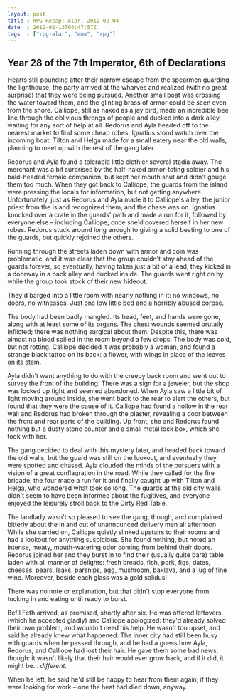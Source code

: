 ```yaml
---
layout: post
title : RPG Recap: Alar, 2012-02-04
date  : 2012-02-13T04:47:57Z
tags  : ["rpg-alar", "mnm", "rpg"]
---
```

## Year 28 of the 7th Imperator, 6th of Declarations

Hearts still pounding after their narrow escape from the spearmen guarding the
lighthouse, the party arrived at the wharves and realized (with no great
surprise) that they were being pursued.  Another small boat was crossing the
water toward them, and the glinting brass of armor could be seen even from the
shore.  Calliope, still as naked as a jay bird, made an incredible bee line
through the oblivious throngs of people and ducked into a dark alley, waiting
for any sort of help at all.  Redorus and Ayla headed off to the nearest market
to find some cheap robes.  Ignatius stood watch over the incoming boat.  Tilton
and Helga made for a small eatery near the old walls, planning to meet up with
the rest of the gang later.

Redorus and Ayla found a tolerable little clothier several stadia away.  The
merchant was a bit surprised by the half-naked armor-toting soldier and his
bald-headed female companion, but kept her mouth shut and didn't gouge them too
much.  When they got back to Calliope, the guards from the island were pressing
the locals for information, but not getting anywhere.  Unfortunately, just as
Redorus and Ayla made it to Calliope's alley, the junior priest from the island
recognized them, and the chase was on.  Ignatius knocked over a crate in the
guards' path and made a run for it, followed by everyone else – including
Calliope, once she'd covered herself in her new robes.  Redorus stuck around
long enough to giving a solid beating to one of the guards, but quickly
rejoined the others.

Running through the streets laden down with armor and coin was problematic, and
it was clear that the group couldn't stay ahead of the guards forever, so
eventually, having taken just a bit of a lead, they kicked in a doorway in a
back alley and ducked inside.  The guards went right on by while the group took
stock of their new hideout.

They'd barged into a little room with nearly nothing in it:  no windows, no
doors, no witnesses.  Just one low little bed and a horribly abused corpse.

The body had been badly mangled.  Its head, feet, and hands were gone, along
with at least some of its organs.  The chest wounds seemed brutally inflicted;
there was nothing surgical about them.  Despite this, there was almost no blood
spilled in the room beyond a few drops.  The body was cold, but not rotting.
Calliope decided it was probably a woman, and found a strange black tattoo on
its back: a flower, with wings in place of the leaves on its stem.

Ayla didn't want anything to do with the creepy back room and went out to
survey the front of the building.  There was a sign for a jeweler, but the shop
was locked up tight and seemed abandoned.  When Ayla saw a little bit of light
moving around inside, she went back to the rear to alert the others, but found
that they were the cause of it.  Calliope had found a hollow in the rear wall
and Redorus had broken through the plaster, revealing a door between the front
and rear parts of the building.  Up front, she and Redorus found nothing but a
dusty stone counter and a small metal lock box, which she took with her.

The gang decided to deal with this mystery later, and headed back toward the
old walls, but the guard was still on the lookout, and eventually they were
spotted and chased.  Ayla clouded the minds of the pursuers with a vision of a
great conflagration in the road.  While they called for the fire brigade, the
four made a run for it and finally caught up with Tilton and Helga, who
wondered what took so long.  The guards at the old city walls didn't seem to
have been informed about the fugitives, and everyone enjoyed the leisurely
stroll back to the Dirty Red Table.

The landlady wasn't so pleased to see the gang, though, and complained bitterly
about the in and out of unannounced delivery men all afternoon.  While she
carried on, Calliope quietly slinked upstairs to their rooms and had a lookout
for anything suspicious.  She found nothing, but noted an intense, meaty,
mouth-watering odor coming from behind their doors.  Redorus joined her and
they burst in to find their (usually quite bare) table laden with all manner of
delights: fresh breads, fish, pork, figs, dates, cheeses, pears, leaks,
parsnips, egg, mushroom, baklava, and a jug of fine wine.  Moreover, beside
each glass was a gold solidus!

There was no note or explanation, but that didn't stop everyone from tucking in
and eating until ready to burst.

Befil Feth arrived, as promised, shortly after six.  He was offered leftovers
(which he accepted gladly) and Calliope apologized:  they'd already solved
their own problem, and wouldn't need his help.  He wasn't too upset, and said
he already knew what happened.  The inner city had still been busy with guards
when he passed through, and he had a guess how Ayla, Redorus, and Calliope had
lost their hair.  He gave them some bad news, though: it wasn't likely that
their hair would ever grow back, and if it did, it might be… *different.*

When he left, he said he'd still be happy to hear from them again, if they were
looking for work – one the heat had died down, anyway.

